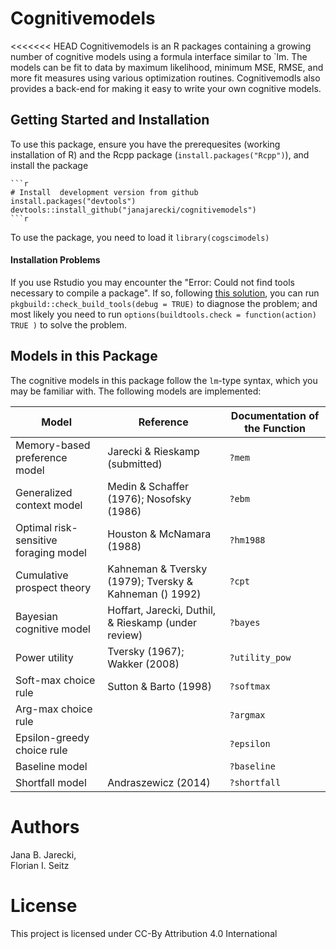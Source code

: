 # Cognitivemodels

<<<<<<< HEAD
Cognitivemodels is an R packages containing a growing number of cognitive models using a formula interface similar to `lm. The models can be fit to data by maximum likelihood, minimum MSE, RMSE, and more fit measures using various optimization routines. Cognitivemodls also provides a back-end for making it easy to write your own cognitive models.

## Getting Started and Installation
To use this package, ensure you have the prerequesites (working installation of R) and the Rcpp package (`install.packages("Rcpp")`), and install the package

    ```r
    # Install  development version from github
    install.packages("devtools")
    devtools::install_github("janajarecki/cognitivemodels")
    ```r

To use the package, you need to load it `library(cogscimodels)`

#### Installation Problems
If you use Rstudio you may encounter the "Error: Could not find tools necessary to compile a package". If so, following [this solution](https://stackoverflow.com/questions/37776377/error-when-installing-an-r-package-from-github-could-not-find-build-tools-neces), you can run `pkgbuild::check_build_tools(debug = TRUE)` to diagnose the problem; and most likely you need to run `options(buildtools.check = function(action) TRUE )` to solve the problem.
    
## Models in this Package
The cognitive models in this package follow the `lm`-type syntax, which you may be familiar with. The following models are implemented:

Model | Reference | Documentation of the Function
------------ | ------------- | -------------
Memory-based preference model | Jarecki & Rieskamp (submitted) | `?mem`
Generalized context model | Medin & Schaffer (1976); Nosofsky (1986) | `?ebm`
Optimal risk-sensitive foraging model | Houston & McNamara (1988) | `?hm1988`
Cumulative prospect theory | Kahneman & Tversky (1979); Tversky & Kahneman () 1992) | `?cpt`
Bayesian cognitive model | Hoffart, Jarecki, Duthil, & Rieskamp (under review) | `?bayes`
Power utility | Tversky (1967); Wakker (2008)| `?utility_pow`
Soft-max choice rule | Sutton & Barto (1998) | `?softmax`
Arg-max choice rule | | `?argmax`
Epsilon-greedy choice rule |  | `?epsilon`
Baseline model | | `?baseline`
Shortfall model | Andraszewicz (2014) | `?shortfall`

    
# Authors
Jana B. Jarecki,  
Florian I. Seitz

# License
This project is licensed under CC-By Attribution 4.0 International
